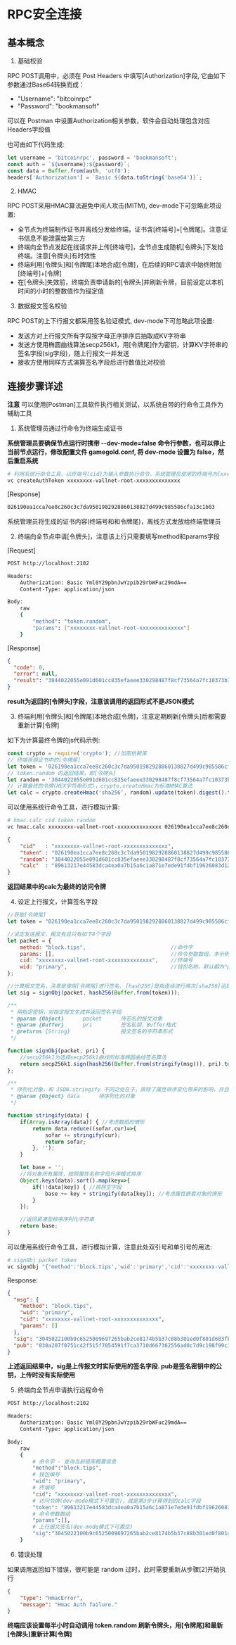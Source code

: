 # RPC安全连接

## 基本概念

1. 基础校验

RPC POST调用中，必须在 Post Headers 中填写[Authorization]字段, 它由如下参数通过Base64转换而成：
- "Username": "bitcoinrpc"
- "Password": "bookmansoft"

可以在 Postman 中设置Authorization相关参数，软件会自动处理包含对应Headers字段值

也可由如下代码生成:
```js
let username = 'bitcoinrpc', password = 'bookmansoft';
const auth = `${username}:${password}`;
const data = Buffer.from(auth, 'utf8');
headers['Authorization'] = `Basic ${data.toString('base64')}`;
```

2. HMAC

RPC POST采用HMAC算法避免中间人攻击(MITM), dev-mode下可忽略此项设置:
- 全节点为终端制作证书并离线分发给终端，证书含[终端号]+[令牌尾]。注意证书信息不能泄露给第三方
- 终端向全节点发起在线请求并上传[终端号]，全节点生成随机[令牌头]下发给终端。注意[令牌头]有时效性
- 终端利用[令牌头]和[令牌尾]本地合成[令牌]，在后续的RPC请求中始终附加[终端号]+[令牌]
- 在[令牌头]失效前，终端负责申请新的[令牌头]并刷新令牌，目前设定以本机时间的小时的整数值作为锚定值

3. 数据报文签名校验

RPC POST的上下行报文都采用签名验证模式, dev-mode下可忽略此项设置:
- 发送方对上行报文所有字段按字母正序排序后抽取成KV字符串
- 发送方使用椭圆曲线算法secp256k1，用[令牌尾]作为密钥，计算KV字符串的签名字段(sig字段)，随上行报文一并发送
- 接收方使用同样方式演算签名字段后进行数值比对校验

## 连接步骤详述

**注意** 可以使用[Postman]工具软件执行相关测试，以系统自带的行命令工具作为辅助工具

1. 系统管理员通过行命令为终端生成证书

**系统管理员要确保节点运行时携带 --dev-mode=false 命令行参数，也可以停止当前节点运行，修改配置文件 gamegold.conf, 将 dev-mode 设置为 false，然后重启系统**

```bash
# 利用系统行命令工具，以终端号(cid)为输入参数执行命令，系统管理员使用的终端号为[xxxxxxxx-vallnet-root-xxxxxxxxxxxxxx]
vc createAuthToken xxxxxxxx-vallnet-root-xxxxxxxxxxxxxx
```

[Response]
```bash
026190ea1cca7ee8c260c3c7da9501982928860138827d499c985586cfa13c1b03
```

系统管理员将生成的证书内容(终端号和和令牌尾)，离线方式发放给终端管理员

2. 终端向全节点申请[令牌头]，注意该上行只需要填写method和params字段

[Request]
```bash
POST http://localhost:2102

Headers:
    Authorization: Basic Yml0Y29pbnJwYzpib29rbWFuc29mdA==
    Content-Type: application/json

Body: 
    raw
    {
	    "method": "token.random",
	    "params": ["xxxxxxxx-vallnet-root-xxxxxxxxxxxxxx"]
    }
```

[Response]
```json
{
  "code": 0,
  "error": null,
  "result": "3044022055e091d601cc835efaeee330298487f8cf73564a7fc10373b78e92fd54ef4e5902203cc9f34a806fa9674ba58b6220a713c1787e5a99170d0378212b58f5e6f2432e"
}
```
**result为返回的[令牌头]字段，注意该调用的返回形式不是JSON模式**

3. 终端利用[令牌头]和[令牌尾]本地合成[令牌]，注意定期刷新[令牌头]后都需要重新计算[令牌]

如下为计算最终令牌的js代码示例:

```js
const crypto = require('crypto'); //加密依赖库
// 终端获颁证书中的[令牌尾]
let token = '026190ea1cca7ee8c260c3c7da9501982928860138827d499c985586cfa13c1b03';
// token.random 的返回结果，即[令牌头]
let random = '3044022055e091d601cc835efaeee330298487f8cf73564a7fc10373b78e92fd54ef4e5902203cc9f34a806fa9674ba58b6220a713c1787e5a99170d0378212b58f5e6f2432e';
// 计算最终的令牌(HEX字符串形式)，crypto.createHmac为标准HMAC算法
let calc = crypto.createHmac('sha256', random).update(token).digest().toString('hex');
```

可以使用系统行命令工具，进行模拟计算:
```bash
# hmac.calc cid token random
vc hmac.calc xxxxxxxx-vallnet-root-xxxxxxxxxxxxxx 026190ea1cca7ee8c260c3c7da9501982928860138827d499c985586cfa13c1b03 3044022055e091d601cc835efaeee330298487f8cf73564a7fc10373b78e92fd54ef4e5902203cc9f34a806fa9674ba58b6220a713c1787e5a99170d0378212b58f5e6f2432e
```

```json
{ 
    "cid"   : "xxxxxxxx-vallnet-root-xxxxxxxxxxxxxx",
    "token" : "026190ea1cca7ee8c260c3c7da9501982928860138827d499c985586cfa13c1b03",
    "random": "3044022055e091d601cc835efaeee330298487f8cf73564a7fc10373b78e92fd54ef4e5902203cc9f34a806fa9674ba58b6220a713c1787e5a99170d0378212b58f5e6f2432e",
    "calc"  : "89613217e44583dca4ea0a7b15a6c1a871e7ede91fdbf19626083d126be929a9" 
}
```
**返回结果中的calc为最终的访问令牌**

4. 设定上行报文，计算签名字段

```js
//获取[令牌尾]
let token = "026190ea1cca7ee8c260c3c7da9501982928860138827d499c985586cfa13c1b03";

//设定发送报文，报文有且只有如下4个字段
let packet = {
    method: "block.tips",                           //命令字
    params: [],                                     //命令参数数组，本示例设为空数组
    cid: "xxxxxxxx-vallnet-root-xxxxxxxxxxxxxx",    //终端号
    wid: "primary",                                 //钱包名称，默认都为"primary"
};

//计算报文签名，注意是使用[令牌尾]进行签名. [hash256]是指连续进行两次[sha256]运算
let sig = signObj(packet, hash256(Buffer.from(token)));

/**
 * 用指定密钥，对指定报文生成并返回签名字段
 * @param {Object}      packet      待签名的报文对象
 * @param {Buffer}      pri         签名私钥，Buffer格式
 * @returns {String}                报文签名的字符串形式
 */

function signObj(packet, pri) {
    //secp256k1为选择secp256k1曲线的标准椭圆曲线签名算法
    return secp256k1.sign(hash256(Buffer.from(stringify(msg))), pri).toString('hex');
};

/**
 * 序列化对象，和 JSON.stringify 不同之处在于，排除了属性排序变化带来的影响，并且不考虑反序列化的需要
 * @param {Object} data      待序列化的对象
 */

function stringify(data) {
    if(Array.isArray(data)) { //考虑数组的情形
        return data.reduce((sofar,cur)=>{
            sofar += stringify(cur);
            return sofar;
        }, '');
    }

    let base = '';
    //将对象所有属性，按照属性名称字母升序模式排序
    Object.keys(data).sort().map(key=>{
        if(!!data[key]) { //排除空字段
            base += key + stringify(data[key]); //考虑属性嵌套对象的情形
        }     
    });

    //返回紧凑型排序序列化字符串
    return base;
}
```

可以使用系统行命令工具，进行模拟计算，注意此处双引号和单引号的用法:

```bash
# signObj packet token
vc signObj "{'method':'block.tips','wid':'primary','cid':'xxxxxxxx-vallnet-root-xxxxxxxxxxxxxx','params':[]}" 026190ea1cca7ee8c260c3c7da9501982928860138827d499c985586cfa13c1b03
```

Response:
```json
{
  "msg": {
    "method": "block.tips",
    "wid": "primary",
    "cid": "xxxxxxxx-vallnet-root-xxxxxxxxxxxxxx",
    "params": []
  },
  "sig": "3045022100b9c6525009697265bab2ce8174b5b37c88b301ed0f801d683fb5c29f880df8370220224dd6b1b59faaf449c3d8c82c40a5d229868eedaf25f3d41708c30d7e13de5b",
  "pub": "030a207f0751c42f515f7054591f7ca3710d667362556ad0c7d9c198f99c1a50ea"
}
```
**上述返回结果中，sig是上传报文时实际使用的签名字段. pub是签名密钥中的公钥，上传时没有实际使用**

5. 终端向全节点申请执行远程命令

```bash
POST http://localhost:2102

Headers:
    Authorization: Basic Yml0Y29pbnJwYzpib29rbWFuc29mdA==
    Content-Type: application/json

Body: 
    raw
    {
        # 命令字 - 查询当前链库概要信息
        "method":"block.tips",
        # 钱包编号 
        "wid": "primary",
        # 终端号
        "cid": "xxxxxxxx-vallnet-root-xxxxxxxxxxxxxx",
        # 访问令牌(dev-mode模式下可置空)，就是第3步计算得到的calc字段
        "token": "89613217e44583dca4ea0a7b15a6c1a871e7ede91fdbf19626083d126be929a9",
        # 命令参数数组
        "params":[],
        # 上行报文签名(dev-mode模式下可置空)
        "sig":"3045022100b9c6525009697265bab2ce8174b5b37c88b301ed0f801d683fb5c29f880df8370220224dd6b1b59faaf449c3d8c82c40a5d229868eedaf25f3d41708c30d7e13de5b"
    }
```

6. 错误处理

如果调用返回如下错误，很可能是 random 过时，此时需要重新从步骤[2]开始执行

```json
{
    "type": "HmacError",
    "message": "Hmac Auth failure."            
}
```

**终端应该设置每半小时自动调用 token.random 刷新令牌头，用[令牌尾]和最新[令牌头]重新计算[令牌]**
